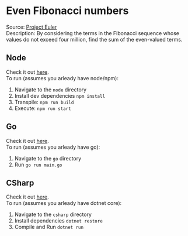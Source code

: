# Even Fibonacci numbers  
Source: [Project Euler](https://projecteuler.net/problem=2)  
Description: By considering the terms in the Fibonacci sequence whose values do not exceed four million, find the sum of the even-valued terms.  

## Node  
Check it out [here](./node/src/main.ts).  
To run (assumes you arleady have node/npm):  
1. Navigate to the `node` directory  
2. Install dev dependencies `npm install`  
3. Transpile: `npm run build`  
4. Execute: `npm run start`  

## Go  
Check it out [here](./go/main.go).  
To run (assumes you arleady have go):  
1. Navigate to the `go` directory  
2. Run `go run main.go`  

## CSharp  
Check it out [here](./csharp/Program.cs).  
To run (assumes you arleady have dotnet core):  
1. Navigate to the `csharp` directory  
2. Install dependencies `dotnet restore`  
3. Compile and Run `dotnet run`  
